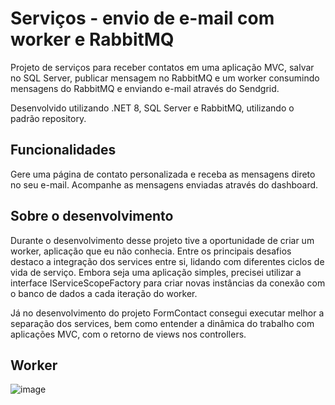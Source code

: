# Serviços - envio de e-mail com worker e RabbitMQ
Projeto de serviços para receber contatos em uma aplicação MVC, salvar no SQL Server, publicar mensagem no RabbitMQ e um worker consumindo mensagens do RabbitMQ e enviando e-mail através do Sendgrid.  

Desenvolvido utilizando .NET 8, SQL Server e RabbitMQ, utilizando o padrão repository.

## Funcionalidades
Gere uma página de contato personalizada e receba as mensagens direto no seu e-mail. Acompanhe as mensagens enviadas através do dashboard.

## Sobre o desenvolvimento
Durante o desenvolvimento desse projeto tive a oportunidade de criar um worker, aplicação que eu não conhecia. Entre os principais desafios destaco a integração dos services entre si, lidando com diferentes ciclos de vida de serviço. Embora seja uma aplicação simples, precisei utilizar a interface IServiceScopeFactory para criar novas instâncias da conexão com o banco de dados a cada iteração do worker.

Já no desenvolvimento do projeto FormContact consegui executar melhor a separação dos services, bem como entender a dinâmica do trabalho com aplicações MVC, com o retorno de views nos controllers.

## Worker
![image](https://github.com/carolrochafloro/microservices-email-rabbitmq/assets/127871333/6e89de4a-5b3d-47c4-bcea-e7118c62ab0d)
